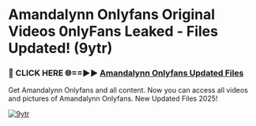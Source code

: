 # Amandalynn Onlyfans Original Videos 0nlyFans Leaked - Files Updated! (9ytr)

<h3>🔴 CLICK HERE 🌐==►► <a href="https://tinyurl.com/ehrbuxhb" rel="nofollow">Amandalynn Onlyfans Updated Files</a></h3>

Get Amandalynn Onlyfans and all content. Now you can access all videos and pictures of Amandalynn Onlyfans. New Updated Files 2025!

[![9ytr](https://i.imgur.com/lVYEuWS.gif)](https://tinyurl.com/ehrbuxhb)
